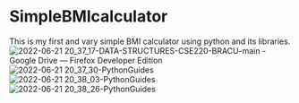 # SimpleBMIcalculator
This is  my first and vary simple BMI calculator using python and its libraries.
![2022-06-21 20_37_17-DATA-STRUCTURES-CSE220-BRACU-main - Google Drive — Firefox Developer Edition](https://user-images.githubusercontent.com/102874510/174829151-7efdf5f5-6679-4e43-85ae-4408de0b2410.png)
![2022-06-21 20_37_30-PythonGuides](https://user-images.githubusercontent.com/102874510/174829183-fbcfe8f6-d10b-4c48-84a7-ed8db8963f99.png)
![2022-06-21 20_38_03-PythonGuides](https://user-images.githubusercontent.com/102874510/174829202-17dc7ba3-39c1-46d6-883d-01cfebd92b15.png)
![2022-06-21 20_38_26-PythonGuides](https://user-images.githubusercontent.com/102874510/174829212-4bf01611-560d-4de9-9b62-3eab673d4a1f.png)
